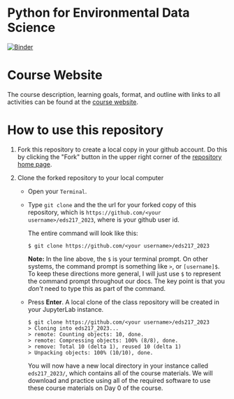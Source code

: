 
# Python for Environmental Data Science
[![Binder](https://mybinder.org/badge_logo.svg)](https://mybinder.org/v2/gh/environmental-data-science/eds217_2023/main?labpath=index.ipynb)


Course Website
==================

The course description, learning goals, format, and outline with links to all activities can be found at the [course website](https://bit.ly/eds217_2023). 

How to use this repository
=============

1. Fork this repository to create a local copy in your github account. Do this by clicking the "Fork" button in the upper right corner of the [repository home page](https://github.com/environmental-data-science/eds217_2023/).

1. Clone the forked repository to your local computer

	* Open your `Terminal`.

	* Type `git clone` and the the url for your forked copy of this repository, which is `https://github.com/<your username>/eds217_2023`, where <your username> is your github user id.

	     The entire command will look like this:

		`$ git clone https://github.com/<your username>/eds217_2023`

		**Note:** In the line above, the `$` is your terminal prompt. On other systems, the command prompt is something like `>`, or `[username]$`. To keep these directions more general, I will just use `$` to represent the command prompt throughout our docs. The key point is that you *don't* need to type this as part of the command.

	* Press **Enter**. A local clone of the class repository will be created in your JupyterLab instance.

		```
		$ git clone https://github.com/<your username>/eds217_2023
		> Cloning into eds217_2023...
		> remote: Counting objects: 10, done.
		> remote: Compressing objects: 100% (8/8), done.
		> remove: Total 10 (delta 1), reused 10 (delta 1)
		> Unpacking objects: 100% (10/10), done.
		```

	     You will now have a new local directory in your instance called `eds217_2023/`, which contains all of the course materials. We will download and practice using all of the required software to use these course materials on Day 0 of the course. 

